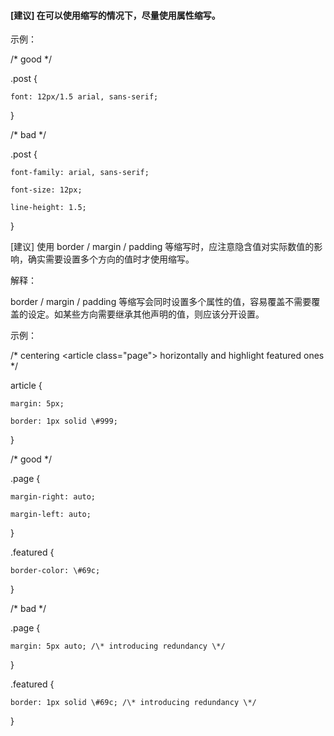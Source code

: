 #### \[建议\] 在可以使用缩写的情况下，尽量使用属性缩写。

示例：

/\* good \*/

.post {

    font: 12px/1.5 arial, sans-serif;

}



/\* bad \*/

.post {

    font-family: arial, sans-serif;

    font-size: 12px;

    line-height: 1.5;

}

\[建议\] 使用 border / margin / padding 等缩写时，应注意隐含值对实际数值的影响，确实需要设置多个方向的值时才使用缩写。

解释：

border / margin / padding 等缩写会同时设置多个属性的值，容易覆盖不需要覆盖的设定。如某些方向需要继承其他声明的值，则应该分开设置。

示例：

/\* centering &lt;article class="page"&gt; horizontally and highlight featured ones \*/

article {

    margin: 5px;

    border: 1px solid \#999;

}



/\* good \*/

.page {

    margin-right: auto;

    margin-left: auto;

}



.featured {

    border-color: \#69c;

}



/\* bad \*/

.page {

    margin: 5px auto; /\* introducing redundancy \*/

}



.featured {

    border: 1px solid \#69c; /\* introducing redundancy \*/

}

